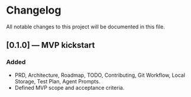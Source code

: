 # Changelog
All notable changes to this project will be documented in this file.

## [0.1.0] — MVP kickstart
### Added
- PRD, Architecture, Roadmap, TODO, Contributing, Git Workflow, Local Storage, Test Plan, Agent Prompts.
- Defined MVP scope and acceptance criteria.
